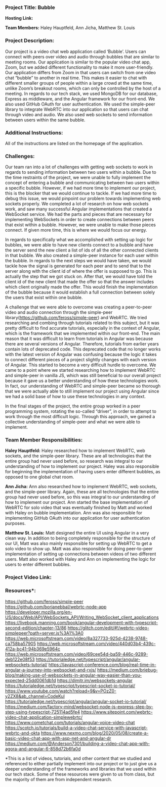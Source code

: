 ### Project Title: Bubble

**Hosting Link:**

**Team Members:** Haley Hauptfeld, Ann Jicha, Matthew St. Louis

### Project Description: 

Our project is a video chat web application called ‘Bubble’. Users can connect with peers over video and audio through bubbles that are similar to meeting rooms. Our application is similar to the popular video chat app, Zoom, but we added different functionality to make it more user-friendly. Our application differs from Zoom in that users can switch from one video chat “bubble” to another in real time. This makes it easier to chat with different smaller groups of people within a large crowd at the same time, unlike Zoom’s breakout rooms, which can only be controlled by the host of a meeting. In regards to our tech stack, we used MongoDB for our database, Express as middleware, and the Angular framework for our front-end. We also used GitHub OAuth for user authentication. We used the simple-peer library to integrate WebRTC into our application so that users can chat through video and audio. We also used web sockets to send information between users within the same bubble.

### Additional Instructions: 

All of the instructions are listed on the homepage of the application.

### Challenges: 

Our team ran into a lot of challenges with getting web sockets to work in regards to sending information between two users within a bubble. Due to the time restraints of the project, we were unable to fully implement the concept of entering a bubble and communicating between two users within a specific bubble. However, if we had more time to implement our project, this is the blocker that we would continue to tackle. If we had more time to debug this issue, we would pinpoint our problem towards implementing web sockets properly. We completed a lot of research on how web sockets work, and saw many successful Angular implementations that created a WebSocket service. We had the parts and pieces that are necessary for implementing WebSockets in order to create connections between peers that exist within a bubble. However, we were unable to make those pieces connect. If given more time, this is where we would focus our energy.

In regards to specifically what we accomplished with setting up logic for bubbles, we were able to have new clients connect to a bubble and have the server send the new client a list of ids of all the other connected clients in that bubble. We also created a simple-peer instance for each user within the bubble. In regards to the next steps we would have taken, we would tackle how the signal is generated for each peer and to send that to the server along with the client id of where the offer is supposed to go. This is actually the step that we got stuck on. After that, we would have told the client id of the new client that made the offer so that the answer includes which client originally made the offer. This would finish the implementation of the bubble because it would establish a full connection between solely the users that exist within one bubble.

A challenge that we were able to overcome was creating a peer-to-peer video and audio connection through the simple-peer library(https://github.com/feross/simple-peer) and WebRTC. We tried researching and combing through tutorials related to this subject, but it was pretty difficult to find accurate tutorials, especially in the context of Angular, which is the framework that we implemented within our front-end. The main reason that it was difficult to learn from tutorials in Angular was because there are several versions of Angular. Therefore, tutorials from earlier years contain lots of deprecated code. This deprecated code that no longer works with the latest version of Angular was confusing because the logic it takes to connect different pieces of a project slightly changes with each version of Angular. This started to become a very difficult hurdle to overcome. We came to a point where we started researching how to implement WebRTC and simple-peer in vanilla JS, which was still beneficial to our overall project because it gave us a better understanding of how these technologies work. In fact, our understanding of WebRTC and simple-peer became so thorough that we were actually able to still implement our project using Angular since we had a solid base of how to use these technologies in any context.

In the final stages of the project, the entire group worked in a peer programming system, rotating the so-called “driver”, in order to attempt to work through the most difficult logic. Through this approach, we gained a collective understanding of simple-peer and what we were able to implement.


### Team Member Responsibilities:

**Haley Hauptfeld:** Haley researched how to implement WebRTC, web sockets, and the simple-peer library. These are all technologies that the entire group had never used before, so research was integral to our understanding of how to implement our project. Haley was also responsible for beginning the implementation of having users enter different bubbles, as opposed to one global chat room.

**Ann Jicha:** Ann also researched how to implement WebRTC, web sockets, and the simple-peer library. Again, these are all technologies that the entire group had never used before, so this was integral to our understanding of how to implement our project. Ann started the base implementation of WebRTC for solo video that was eventually finished by Matt and worked with Haley on bubble implementation. Ann was also responsible for implementing GitHub OAuth into our application for user authentication purposes.

**Matthew St. Louis:** Matt designed the entire UI using Angular in a very clean way. In addition to being completely responsible for the structure of our UI, Matt was also mainly responsible for setting up WebRTC to get a solo video to show up. Matt was also responsible for doing peer-to-peer implementation of setting up connections between videos of two different users. Matt also worked with Haley and Ann on implementing the logic for users to enter different bubbles.


### Project Video Link:

### Resources*:
https://github.com/feross/simple-peer
https://github.com/borjanebbal/webrtc-node-app
https://developer.mozilla.org/en-US/docs/Web/API/WebSockets_API/Writing_WebSocket_client_applications
https://livebook.manning.com/book/angular-development-with-typescript-second-edition/chapter-13/86
https://glitch.com/edit/#!/webrtc-video-simplepeer?path=server.js%3A1%3A0
https://web.microsoftstream.com/video/8a327733-925d-4238-9748-ca758ba57905
https://web.microsoftstream.com/video/440d03b4-439c-412a-bc41-94b369e5964c
https://web.microsoftstream.com/video/69cee54d-ba59-446c-9289-deb122e08f53
https://tutorialedge.net/typescript/angular/angular-websockets-tutorial/
https://javascript-conference.com/blog/real-time-in-angular-a-journey-into-websocket-and-rxjs/
https://medium.com/briebug-blog/making-use-of-websockets-in-angular-way-easier-than-you-expected-25dd0061db1d
https://dimitr.im/websockets-angular
https://tutorialedge.net/typescript/typescript-socket-io-tutorial/
https://www.youtube.com/watch?reload=9&v=POzZ0-y2ZX8&ab_channel=CodeKul
https://tutorialedge.net/typescript/angular/angular-socket-io-tutorial/
https://medium.com/factory-mind/websocket-node-js-express-step-by-step-using-typescript-725114ad5fe4
https://www.sitepoint.com/webrtc-video-chat-application-simplewebrtc/
https://www.cometchat.com/tutorials/angular-voice-video-chat
https://scotch.io/tutorials/build-a-video-chat-service-with-javascript-webrtc-and-okta
https://www.nexmo.com/blog/2020/05/08/create-a-basic-video-chat-app-with-asp-net-and-angular-dr
https://medium.com/@Anderson7301/building-a-video-chat-app-with-agora-and-angular-6-858d72b6fa0d

*This is a list of videos, tutorials, and other content that we studied and referenced to either partially implement into our project or to just give us a deeper understanding of the frameworks and libraries that we used within our tech stack. Some of these resources were given to us from class, but the majority of them are from independent research.

